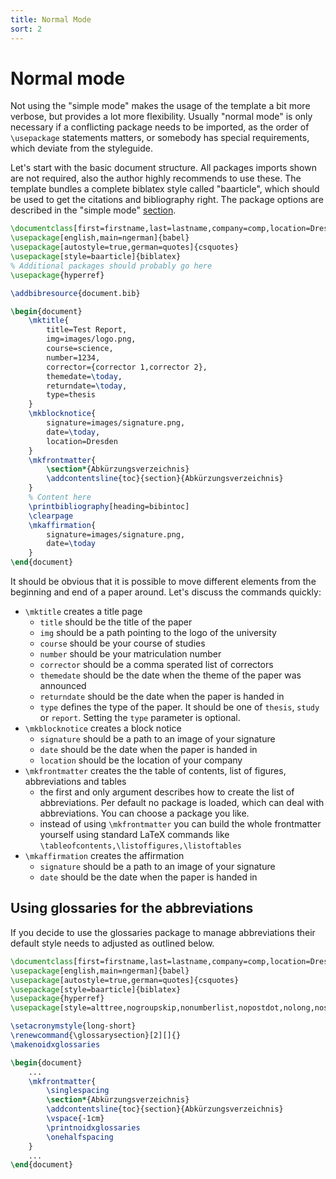 ```yaml
---
title: Normal Mode
sort: 2
---
```

# Normal mode
Not using the "simple mode" makes the usage of the template a bit more verbose, but provides a lot more flexibility.
Usually "normal mode" is only necessary if a conflicting package needs to be imported, as the order of `\usepackage` statements matters, or somebody has special requirements, which deviate from the styleguide.

Let's start with the basic document structure.
All packages imports shown are not required, also the author highly recommends to use these.
The template bundles a complete biblatex style called "baarticle", which should be used to get the citations and bibliography right.
The package options are described in the "simple mode" [section](./simple).
```latex
\documentclass[first=firstname,last=lastname,company=comp,location=Dresden]{baarticle}
\usepackage[english,main=ngerman]{babel}
\usepackage[autostyle=true,german=quotes]{csquotes}
\usepackage[style=baarticle]{biblatex}
% Additional packages should probably go here
\usepackage{hyperref}

\addbibresource{document.bib}

\begin{document}
    \mktitle{
        title=Test Report,
        img=images/logo.png,
        course=science,
        number=1234,
        corrector={corrector 1,corrector 2},
        themedate=\today,
        returndate=\today,
        type=thesis
    }
    \mkblocknotice{
        signature=images/signature.png,
        date=\today,
        location=Dresden
    }
    \mkfrontmatter{
        \section*{Abkürzungsverzeichnis}
        \addcontentsline{toc}{section}{Abkürzungsverzeichnis}
    }
    % Content here
    \printbibliography[heading=bibintoc]
    \clearpage
    \mkaffirmation{
        signature=images/signature.png,
        date=\today
    }
\end{document}
```
It should be obvious that it is possible to move different elements from the beginning and end of a paper around. Let's discuss the commands quickly:
- `\mktitle` creates a title page
    - `title` should be the title of the paper
    - `img` should be a path pointing to the logo of the university
    - `course` should be your course of studies
    - `number` should be your matriculation number
    - `corrector` should be a comma sperated list of correctors
    - `themedate` should be the date when the theme of the paper was announced
    - `returndate` should be the date when the paper is handed in
    - `type` defines the type of the paper. It should be one of `thesis`, `study` or `report`. Setting the `type` parameter is optional.
- `\mkblocknotice` creates a block notice
    - `signature` should be a path to an image of your signature
    - `date` should be the date when the paper is handed in
    - `location` should be the location of your company
- `\mkfrontmatter` creates the the table of contents, list of figures, abbreviations and tables
    - the first and only argument describes how to create the list of abbreviations. Per default no package is loaded, which can deal with abbreviations. You can choose a package you like.
    - instead of using `\mkfrontmatter` you can build the whole frontmatter yourself using standard LaTeX commands like `\tableofcontents,\listoffigures,\listoftables`
- `\mkaffirmation` creates the affirmation
    - `signature` should be a path to an image of your signature
    - `date` should be the date when the paper is handed in

## Using glossaries for the abbreviations
If you decide to use the glossaries package to manage abbreviations their default style needs to adjusted as outlined below.
```latex
\documentclass[first=firstname,last=lastname,company=comp,location=Dresden]{baarticle}
\usepackage[english,main=ngerman]{babel}
\usepackage[autostyle=true,german=quotes]{csquotes}
\usepackage[style=baarticle]{biblatex}
\usepackage{hyperref}
\usepackage[style=alttree,nogroupskip,nonumberlist,nopostdot,nolong,nosuper,nolist]{glossaries}

\setacronymstyle{long-short}
\renewcommand{\glossarysection}[2][]{}
\makenoidxglossaries

\begin{document}
    ...
    \mkfrontmatter{
        \singlespacing
        \section*{Abkürzungsverzeichnis}
        \addcontentsline{toc}{section}{Abkürzungsverzeichnis}
        \vspace{-1cm}
        \printnoidxglossaries
        \onehalfspacing
    }
    ...
\end{document}
```
